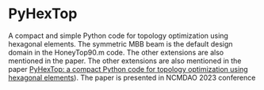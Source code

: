 # PyHexTop
A compact and simple Python code for topology optimization using hexagonal elements. The symmetric MBB beam is the default design domain in the HoneyTop90.m code. The other extensions are also mentioned in the paper. The other extensions are also mentioned in the paper [PyHexTop: a compact Python code for topology optimization using hexagonal elements](https://arxiv.org/abs/2310.01968)). The paper is presented in NCMDAO 2023 conference


